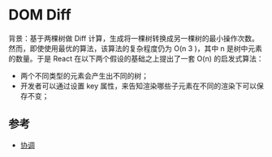 # DOM Diff

背景：基于两棵树做 Diff 计算，生成将一棵树转换成另一棵树的最小操作次数。然而，即使使用最优的算法，该算法的复杂程度仍为 O(n 3 )，其中 n 是树中元素的数量。于是 React 在以下两个假设的基础之上提出了一套 O(n) 的启发式算法：

- 两个不同类型的元素会产生出不同的树；
- 开发者可以通过设置 key 属性，来告知渲染哪些子元素在不同的渲染下可以保存不变；

## 参考

- [协调](https://zh-hans.reactjs.org/docs/reconciliation.html)
